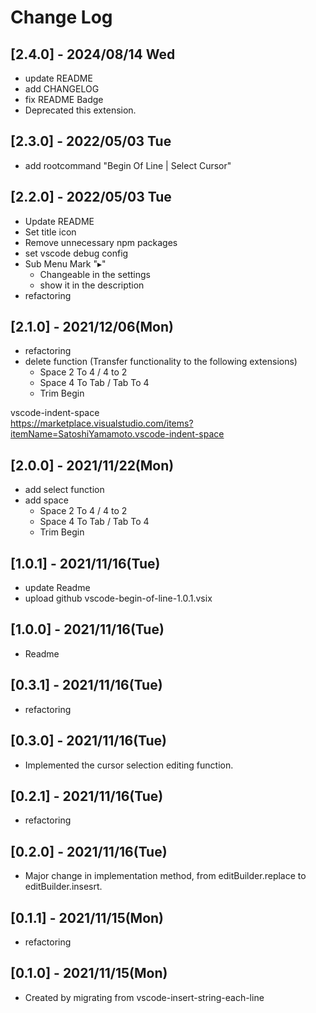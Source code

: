 # Change Log

## [2.4.0] - 2024/08/14 Wed
- update README
- add CHANGELOG
- fix README Badge
- Deprecated this extension.

## [2.3.0] - 2022/05/03 Tue
- add rootcommand "Begin Of Line | Select Cursor"

## [2.2.0] - 2022/05/03 Tue
- Update README
- Set title icon
- Remove unnecessary npm packages
- set vscode debug config
- Sub Menu Mark "▸"
  - Changeable in the settings
  - show it in the description
- refactoring

## [2.1.0] - 2021/12/06(Mon)
- refactoring
- delete function (Transfer functionality to the following extensions)
  - Space 2 To 4 / 4 to 2
  - Space 4 To Tab / Tab To 4
  - Trim Begin  
  
vscode-indent-space  
https://marketplace.visualstudio.com/items?itemName=SatoshiYamamoto.vscode-indent-space

## [2.0.0] - 2021/11/22(Mon)
- add select function
- add space
  - Space 2 To 4 / 4 to 2
  - Space 4 To Tab / Tab To 4
  - Trim Begin

## [1.0.1] - 2021/11/16(Tue)
- update Readme
- upload github vscode-begin-of-line-1.0.1.vsix

## [1.0.0] - 2021/11/16(Tue)
- Readme

## [0.3.1] - 2021/11/16(Tue)
- refactoring

## [0.3.0] - 2021/11/16(Tue)
- Implemented the cursor selection editing function.

## [0.2.1] - 2021/11/16(Tue)
- refactoring

## [0.2.0] - 2021/11/16(Tue)
- Major change in implementation method, from editBuilder.replace to editBuilder.insesrt.

## [0.1.1] - 2021/11/15(Mon)
- refactoring

## [0.1.0] - 2021/11/15(Mon)
- Created by migrating from vscode-insert-string-each-line
